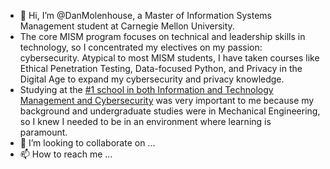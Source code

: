 - 👋 Hi, I’m @DanMolenhouse, a Master of Information Systems Management student at Carnegie Mellon University.
- The core MISM program focuses on technical and leadership skills in technology, so I concentrated my electives on my passion: cybersecurity. Atypical to most MISM students, I have taken courses like Ethical Penetration Testing, Data-focused Python, and Privacy in the Digital Age to expand my cybersecurity and privacy knowledge.
- Studying at the [#1 school in both Information and Technology Management and Cybersecurity](https://www.heinz.cmu.edu/about/rankings) was very important to me because my background and undergraduate studies were in Mechanical Engineering, so I knew I needed to be in an environment where learning is paramount. 
- 💞️ I’m looking to collaborate on ...
- 📫 How to reach me ...

<!---
DanMolenhouse/DanMolenhouse is a ✨ special ✨ repository because its `README.md` (this file) appears on your GitHub profile.
You can click the Preview link to take a look at your changes.
--->
